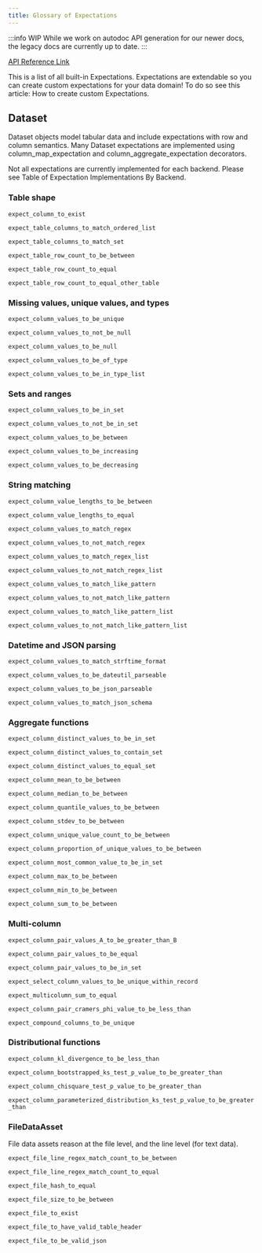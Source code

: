 ```yaml
---
title: Glossary of Expectations
---
```


:::info WIP
While we work on autodoc API generation for our newer docs, the legacy docs are currently up to date.
:::

[API Reference Link](https://legacy.docs.greatexpectations.io/en/latest/autoapi/great_expectations/index.html#)

This is a list of all built-in Expectations. Expectations are extendable so you can create custom expectations for your data domain! To do so see this article: How to create custom Expectations.

## Dataset
Dataset objects model tabular data and include expectations with row and column semantics. Many Dataset expectations are implemented using column_map_expectation and column_aggregate_expectation decorators.

Not all expectations are currently implemented for each backend. Please see Table of Expectation Implementations By Backend.

### Table shape
```expect_column_to_exist```

```expect_table_columns_to_match_ordered_list```

```expect_table_columns_to_match_set```

```expect_table_row_count_to_be_between```

```expect_table_row_count_to_equal```

```expect_table_row_count_to_equal_other_table```

### Missing values, unique values, and types
```expect_column_values_to_be_unique```

```expect_column_values_to_not_be_null```

```expect_column_values_to_be_null```

```expect_column_values_to_be_of_type```

```expect_column_values_to_be_in_type_list```

### Sets and ranges
```expect_column_values_to_be_in_set```

```expect_column_values_to_not_be_in_set```

```expect_column_values_to_be_between```

```expect_column_values_to_be_increasing```

```expect_column_values_to_be_decreasing```

### String matching
```expect_column_value_lengths_to_be_between```

```expect_column_value_lengths_to_equal```

```expect_column_values_to_match_regex```

```expect_column_values_to_not_match_regex```

```expect_column_values_to_match_regex_list```

```expect_column_values_to_not_match_regex_list```

```expect_column_values_to_match_like_pattern```

```expect_column_values_to_not_match_like_pattern```

```expect_column_values_to_match_like_pattern_list```

```expect_column_values_to_not_match_like_pattern_list```

### Datetime and JSON parsing
```expect_column_values_to_match_strftime_format```

```expect_column_values_to_be_dateutil_parseable```

```expect_column_values_to_be_json_parseable```

```expect_column_values_to_match_json_schema```

### Aggregate functions
```expect_column_distinct_values_to_be_in_set```

```expect_column_distinct_values_to_contain_set```

```expect_column_distinct_values_to_equal_set```

```expect_column_mean_to_be_between```

```expect_column_median_to_be_between```

```expect_column_quantile_values_to_be_between```

```expect_column_stdev_to_be_between```

```expect_column_unique_value_count_to_be_between```

```expect_column_proportion_of_unique_values_to_be_between```

```expect_column_most_common_value_to_be_in_set```

```expect_column_max_to_be_between```

```expect_column_min_to_be_between```

```expect_column_sum_to_be_between```

### Multi-column
```expect_column_pair_values_A_to_be_greater_than_B```

```expect_column_pair_values_to_be_equal```

```expect_column_pair_values_to_be_in_set```

```expect_select_column_values_to_be_unique_within_record```

```expect_multicolumn_sum_to_equal```

```expect_column_pair_cramers_phi_value_to_be_less_than```

```expect_compound_columns_to_be_unique```

### Distributional functions
```expect_column_kl_divergence_to_be_less_than```

```expect_column_bootstrapped_ks_test_p_value_to_be_greater_than```

```expect_column_chisquare_test_p_value_to_be_greater_than```

```expect_column_parameterized_distribution_ks_test_p_value_to_be_greater_than```

### FileDataAsset
File data assets reason at the file level, and the line level (for text data).

```expect_file_line_regex_match_count_to_be_between```

```expect_file_line_regex_match_count_to_equal```

```expect_file_hash_to_equal```

```expect_file_size_to_be_between```

```expect_file_to_exist```

```expect_file_to_have_valid_table_header```

```expect_file_to_be_valid_json```



